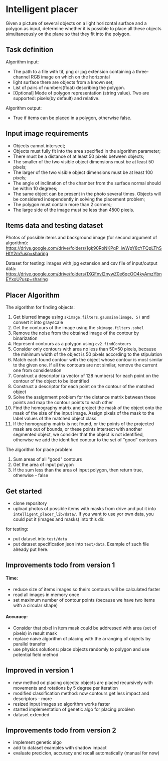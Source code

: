 # Intelligent placer
Given a picture of several objects on a light horizontal surface and a polygon as input, determine whether it 
is possible to place all these objects simultaneously on the plane so that they fit into the polygon.

## Task definition
Algorithm input: 
- The path to a file with tif, png or jpg extension containing a three-channel RGB image on which on the horizontal 
- light surface there are objects from a known set;
- List of pairs of numbers(float) describing the polygon.
- [Optional] Mode of polygon representation (string value). Two are supported: pixels(by default) and relative.  

Algorithm output:
- True if items can be placed in a polygon, otherwise false.

## Input image requirements
- Objects cannot intersect;
- Objects must fully fit into the area specified in the algorithm parameter;
- There must be a distance of at least 50 pixels between objects;
- The smaller of the two visible object dimensions must be at least 50 pixels;
- The larger of the two visible object dimensions must be at least 100 pixels;
- The angle of inclination of the chamber from the surface normal should be within 10 degrees;
- The same object can be present in the photo several times. Objects will be considered independently in solving the 
placement problem;
- The polygon must contain more than 2 corners;
- The large side of the image must be less than 4500 pixels.

## Items data and testing dataset

Photos of possible items and background image (for second argument of algorithm): 
https://drive.google.com/drive/folders/1gk90RoNKPqP_lwWpY8cYFQpLThSHtY2m?usp=sharing 

Dataset for testing: images with jpg extension and csv file of input/output data: 
https://drive.google.com/drive/folders/1XGFnvI2nywZ0e6qcOO4kyAmzYbnEYxoU?usp=sharing 

## Placer Algorithm
The algorithm for finding objects:
1. Get blurred image using `skimage.filters.gaussian(image, 5)` and convert it into grayscale
2. Get the contours of the image using the `skimage.filters.sobel`
3. Remove the noise from the obtained image of the contour by binarization
4. Represent contours as a polygon using `cv2.findContours`
5. Consider only contours with area no less than 50*50 pixels, because the minimum width of the object is 50 pixels 
according to the stipulation
6. Match each found contour with the object whose contour is most similar to the given one. If all the contours are not
 similar, remove the current one from consideration
7. Construct a descriptor (a vector of 128 numbers) for each point on the contour of the object to be identified
8. Construct a descriptor for each point on the contour of the matched object
9. Solve the assignment problem for the distance matrix between these points and map the contour points to each other
10. Find the homography matrix and project the mask of the object onto the mask of the size of the input image. Assign
 pixels of the mask to the label values of the matched object class
11. If the homography matrix is not found, or the points of the projected mask are out of bounds, or these points 
intersect with another segmented object, we consider that the object is not identified, otherwise we add the identified
contour to the set of "good" contours

The algorithm for place problem:
1. Sum areas of all "good" contours
2. Get the area of input polygon
3. If the sum less than the area of input polygon, then return true, otherwise - false

## Get started
- clone repository
- upload photos of possible items with masks from drive and put it into `intelligent_placer_lib/data/`. If you want to 
use yor own data, you could put it (images and masks) into this dir.

for testing:
- put dataset into `test/data`
- put dataset specification json into `test/data`. Example of such file already put here.

## Improvements todo from version 1

#### Time:
- reduce size of items images so theirs contours will be calculated faster
- read all images in memory once
- set maximum number of contour points (because we have two items with a circular shape)

#### Accuracy:
- Consider that pixel in item mask could be addressed with area (set of pixels) in result mask
- replace naive algorithm of placing with the arranging of objects by parallel transfer
- use physics solutions: place objects randomly to polygon and use potential field method

## Improved in version 1
- new method od placing objects: objects are placed recursively with movements and rotations by 5 degree per iteration
- modified classification method: now contours get less impact and descriptors - more
- resized input images so algorithm works faster
- started implementation of genetic algo for placing problem
- dataset extended

## Improvements todo from version 2
- implement genetic algo
- add to dataset examples with shadow impact
- evaluate precicion, accuracy and recall automatically (manual for now)